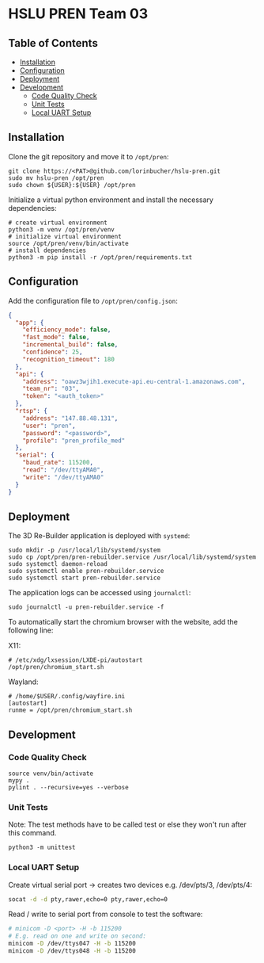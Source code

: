 # HSLU PREN Team 03

## Table of Contents

* [Installation](#installation)
* [Configuration](#configuration)
* [Deployment](#deployment)
* [Development](#development)
    * [Code Quality Check](#code-quality-check)
    * [Unit Tests](#unit-tests)
    * [Local UART Setup](#local-uart-setup)

## Installation

Clone the git repository and move it to `/opt/pren`:

```shell
git clone https://<PAT>@github.com/lorinbucher/hslu-pren.git
sudo mv hslu-pren /opt/pren
sudo chown ${USER}:${USER} /opt/pren
```

Initialize a virtual python environment and install the necessary dependencies:

```shell
# create virtual environment
python3 -m venv /opt/pren/venv
# initialize virtual environment
source /opt/pren/venv/bin/activate
# install dependencies
python3 -m pip install -r /opt/pren/requirements.txt
```

## Configuration

Add the configuration file to `/opt/pren/config.json`:

```json
{
  "app": {
    "efficiency_mode": false,
    "fast_mode": false,
    "incremental_build": false,
    "confidence": 25,
    "recognition_timeout": 180
  },
  "api": {
    "address": "oawz3wjih1.execute-api.eu-central-1.amazonaws.com",
    "team_nr": "03",
    "token": "<auth_token>"
  },
  "rtsp": {
    "address": "147.88.48.131",
    "user": "pren",
    "password": "<password>",
    "profile": "pren_profile_med"
  },
  "serial": {
    "baud_rate": 115200,
    "read": "/dev/ttyAMA0",
    "write": "/dev/ttyAMA0"
  }
}
```

## Deployment

The 3D Re-Builder application is deployed with `systemd`:

```shell
sudo mkdir -p /usr/local/lib/systemd/system
sudo cp /opt/pren/pren-rebuilder.service /usr/local/lib/systemd/system
sudo systemctl daemon-reload
sudo systemctl enable pren-rebuilder.service
sudo systemctl start pren-rebuilder.service
```

The application logs can be accessed using `journalctl`:

```shell
sudo journalctl -u pren-rebuilder.service -f
```

To automatically start the chromium browser with the website, add the following line:

X11:

```shell
# /etc/xdg/lxsession/LXDE-pi/autostart
/opt/pren/chromium_start.sh
```

Wayland:

```shell
# /home/$USER/.config/wayfire.ini
[autostart]
runme = /opt/pren/chromium_start.sh
```

## Development

### Code Quality Check

```shell
source venv/bin/activate
mypy .
pylint . --recursive=yes --verbose
```

### Unit Tests

Note: The test methods have to be called test or else they won't run after this command.

```shell
python3 -m unittest
```

### Local UART Setup

Create virtual serial port -> creates two devices e.g. /dev/pts/3, /dev/pts/4:

```bash
socat -d -d pty,rawer,echo=0 pty,rawer,echo=0
```

Read / write to serial port from console to test the software:

```bash
# minicom -D <port> -H -b 115200
# E.g. read on one and write on second:
minicom -D /dev/ttys047 -H -b 115200
minicom -D /dev/ttys048 -H -b 115200
```
